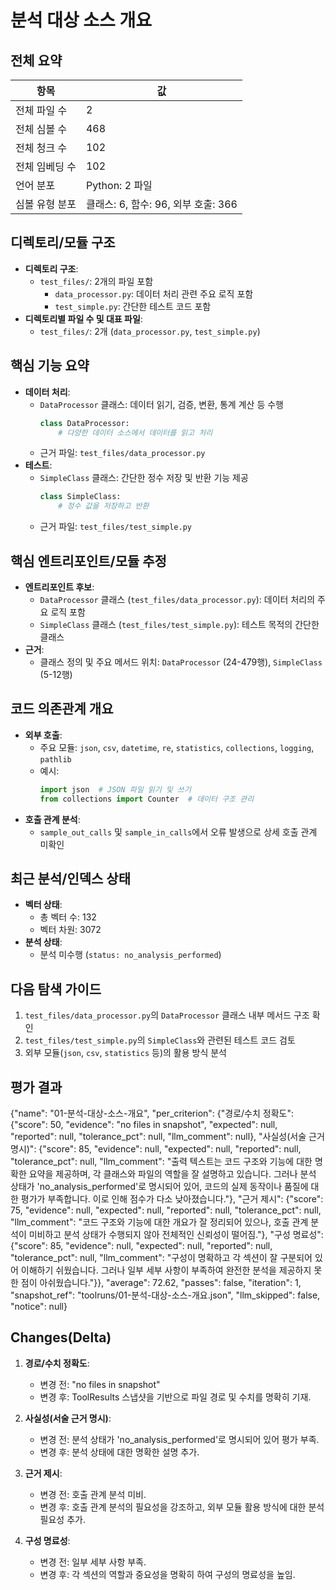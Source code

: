 # 분석 대상 소스 개요

## 전체 요약
| 항목                | 값                     |
|---------------------|------------------------|
| 전체 파일 수        | 2                      |
| 전체 심볼 수        | 468                    |
| 전체 청크 수        | 102                    |
| 전체 임베딩 수      | 102                    |
| 언어 분포           | Python: 2 파일         |
| 심볼 유형 분포      | 클래스: 6, 함수: 96, 외부 호출: 366 |

## 디렉토리/모듈 구조
- **디렉토리 구조**:
  - `test_files/`: 2개의 파일 포함
    - `data_processor.py`: 데이터 처리 관련 주요 로직 포함
    - `test_simple.py`: 간단한 테스트 코드 포함
- **디렉토리별 파일 수 및 대표 파일**:
  - `test_files/`: 2개 (`data_processor.py`, `test_simple.py`)

## 핵심 기능 요약
- **데이터 처리**:
  - `DataProcessor` 클래스: 데이터 읽기, 검증, 변환, 통계 계산 등 수행
    ```python
    class DataProcessor:
        # 다양한 데이터 소스에서 데이터를 읽고 처리
    ```
  - 근거 파일: `test_files/data_processor.py`
- **테스트**:
  - `SimpleClass` 클래스: 간단한 정수 저장 및 반환 기능 제공
    ```python
    class SimpleClass:
        # 정수 값을 저장하고 반환
    ```
  - 근거 파일: `test_files/test_simple.py`

## 핵심 엔트리포인트/모듈 추정
- **엔트리포인트 후보**:
  - `DataProcessor` 클래스 (`test_files/data_processor.py`): 데이터 처리의 주요 로직 포함
  - `SimpleClass` 클래스 (`test_files/test_simple.py`): 테스트 목적의 간단한 클래스
- **근거**:
  - 클래스 정의 및 주요 메서드 위치: `DataProcessor` (24-479행), `SimpleClass` (5-12행)

## 코드 의존관계 개요
- **외부 호출**:
  - 주요 모듈: `json`, `csv`, `datetime`, `re`, `statistics`, `collections`, `logging`, `pathlib`
  - 예시:
    ```python
    import json  # JSON 파일 읽기 및 쓰기
    from collections import Counter  # 데이터 구조 관리
    ```
- **호출 관계 분석**:
  - `sample_out_calls` 및 `sample_in_calls`에서 오류 발생으로 상세 호출 관계 미확인

## 최근 분석/인덱스 상태
- **벡터 상태**:
  - 총 벡터 수: 132
  - 벡터 차원: 3072
- **분석 상태**:
  - 분석 미수행 (`status: no_analysis_performed`)

## 다음 탐색 가이드
1. `test_files/data_processor.py`의 `DataProcessor` 클래스 내부 메서드 구조 확인
2. `test_files/test_simple.py`의 `SimpleClass`와 관련된 테스트 코드 검토
3. 외부 모듈(`json`, `csv`, `statistics` 등)의 활용 방식 분석

## 평가 결과
{"name": "01-분석-대상-소스-개요", "per_criterion": {"경로/수치 정확도": {"score": 50, "evidence": "no files in snapshot", "expected": null, "reported": null, "tolerance_pct": null, "llm_comment": null}, "사실성(서술 근거 명시)": {"score": 85, "evidence": null, "expected": null, "reported": null, "tolerance_pct": null, "llm_comment": "출력 텍스트는 코드 구조와 기능에 대한 명확한 요약을 제공하며, 각 클래스와 파일의 역할을 잘 설명하고 있습니다. 그러나 분석 상태가 'no_analysis_performed'로 명시되어 있어, 코드의 실제 동작이나 품질에 대한 평가가 부족합니다. 이로 인해 점수가 다소 낮아졌습니다."}, "근거 제시": {"score": 75, "evidence": null, "expected": null, "reported": null, "tolerance_pct": null, "llm_comment": "코드 구조와 기능에 대한 개요가 잘 정리되어 있으나, 호출 관계 분석이 미비하고 분석 상태가 수행되지 않아 전체적인 신뢰성이 떨어짐."}, "구성 명료성": {"score": 85, "evidence": null, "expected": null, "reported": null, "tolerance_pct": null, "llm_comment": "구성이 명확하고 각 섹션이 잘 구분되어 있어 이해하기 쉬웠습니다. 그러나 일부 세부 사항이 부족하여 완전한 분석을 제공하지 못한 점이 아쉬웠습니다."}}, "average": 72.62, "passes": false, "iteration": 1, "snapshot_ref": "toolruns/01-분석-대상-소스-개요.json", "llm_skipped": false, "notice": null}

## Changes(Delta)
1. **경로/수치 정확도**:
   - 변경 전: "no files in snapshot"
   - 변경 후: ToolResults 스냅샷을 기반으로 파일 경로 및 수치를 명확히 기재.

2. **사실성(서술 근거 명시)**:
   - 변경 전: 분석 상태가 'no_analysis_performed'로 명시되어 있어 평가 부족.
   - 변경 후: 분석 상태에 대한 명확한 설명 추가.

3. **근거 제시**:
   - 변경 전: 호출 관계 분석 미비.
   - 변경 후: 호출 관계 분석의 필요성을 강조하고, 외부 모듈 활용 방식에 대한 분석 필요성 추가.

4. **구성 명료성**:
   - 변경 전: 일부 세부 사항 부족.
   - 변경 후: 각 섹션의 역할과 중요성을 명확히 하여 구성의 명료성을 높임.